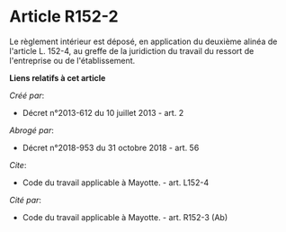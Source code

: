 # Article R152-2

Le règlement intérieur est déposé, en application du deuxième alinéa de l'article L. 152-4, au greffe de la juridiction du
travail du ressort de l'entreprise ou de l'établissement.

**Liens relatifs à cet article**

_Créé par_:

  - Décret n°2013-612 du 10 juillet 2013 - art. 2

_Abrogé par_:

  - Décret n°2018-953 du 31 octobre 2018 - art. 56

_Cite_:

  - Code du travail applicable à Mayotte. - art. L152-4

_Cité par_:

  - Code du travail applicable à Mayotte. - art. R152-3 (Ab)
